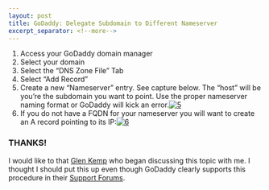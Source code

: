 ```yaml
---
layout: post
title: GoDaddy: Delegate Subdomain to Different Nameserver
excerpt_separator: <!--more-->
--- 
```


1.  Access your GoDaddy domain manager
2.  Select your domain
3.  Select the “DNS Zone File” Tab
4.  Select “Add Record”
5.  Create a new “Nameserver” entry. See capture below. The “host” will be you’re the subdomain you want to point. Use the proper nameserver naming format or GoDaddy will kick an error.[![5](http://thenetworkhobo.files.wordpress.com/2014/07/5.png)](https://thenetworkhobo.files.wordpress.com/2014/07/5.png)
6.  If you do not have a FQDN for your nameserver you will want to create an A record pointing to its IP:[![6](http://thenetworkhobo.files.wordpress.com/2014/07/6.png)](https://thenetworkhobo.files.wordpress.com/2014/07/6.png)

### THANKS!

I would like to that [Glen Kemp](https://twitter.com/ssl_boy) who began discussing this topic with me. I thought I should put this up even though GoDaddy clearly supports this procedure in their [Support Forums](http://support.godaddy.com/help/article/680/managing-dns-for-your-domain-names?pc_split_value=4).
<!--more-->
